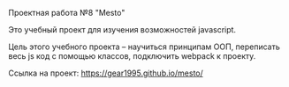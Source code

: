 Проектная работа №8 "Mesto"

Это учебный проект для изучения возможностей javascript.

Цель этого учебного проекта – научиться принципам ООП, переписать весь js код с помощью классов, подключить webpack к проекту.

Ссылка на проект: https://gear1995.github.io/mesto/
